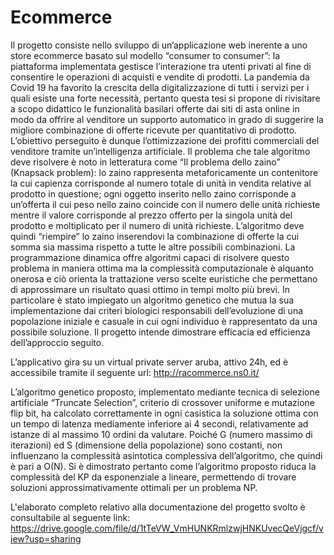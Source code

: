# Ecommerce
Il progetto consiste nello sviluppo di un’applicazione web inerente a uno store ecommerce
basato sul modello “consumer to consumer”: la piattaforma implementata gestisce
l’interazione tra utenti privati al fine di consentire le operazioni di acquisti e vendite di
prodotti. La pandemia da Covid 19 ha favorito la crescita della digitalizzazione di tutti i
servizi per i quali esiste una forte necessità, pertanto questa tesi si propone di rivisitare a
scopo didattico le funzionalità basilari offerte dai siti di asta online in modo da offrire al
venditore un supporto automatico in grado di suggerire la migliore combinazione di offerte
ricevute per quantitativo di prodotto. L’obiettivo perseguito è dunque l’ottimizzazione dei
profitti commerciali del venditore tramite un’intelligenza artificiale.
Il problema che tale algoritmo deve risolvere è noto in letteratura come “Il problema dello
zaino” (Knapsack problem): lo zaino rappresenta metaforicamente un contenitore la cui
capienza corrisponde al numero totale di unità in vendita relative al prodotto in questione;
ogni oggetto inserito nello zaino corrisponde a un’offerta il cui peso nello zaino coincide
con il numero delle unità richieste mentre il valore corrisponde al prezzo offerto per la
singola unità del prodotto e moltiplicato per il numero di unità richieste.
L’algoritmo deve quindi “riempire” lo zaino inserendovi la combinazione di offerte la cui
somma sia massima rispetto a tutte le altre possibili combinazioni.
La programmazione dinamica offre algoritmi capaci di risolvere questo problema in
maniera ottima ma la complessità computazionale è alquanto onerosa e ciò orienta la
trattazione verso scelte euristiche che permettano di approssimare un risultato quasi ottimo
in tempi molto più brevi. In particolare è stato impiegato un algoritmo genetico che mutua
la sua implementazione dai criteri biologici responsabili dell’evoluzione di una popolazione
iniziale e casuale in cui ogni individuo è rappresentato da una possibile soluzione. Il
progetto intende dimostrare efficacia ed efficienza dell’approccio seguito.

L’applicativo gira su un virtual private server aruba, attivo 24h, ed è accessibile tramite il
seguente url:
http://racommerce.ns0.it/

L’algoritmo genetico proposto, implementato mediante tecnica di selezione artificiale
“Truncate Selection”, criterio di crossover uniforme e mutazione flip bit, ha calcolato
correttamente in ogni casistica la soluzione ottima con un tempo di latenza mediamente
inferiore ai 4 secondi, relativamente ad istanze di al massimo 10 ordini da valutare.
Poiché G (numero massimo di iterazioni) ed S (dimensione della popolazione) sono
costanti, non influenzano la complessità asintotica complessiva dell’algoritmo, che quindi è
pari a O(N). Si è dimostrato pertanto come l’algoritmo proposto riduca la complessità del
KP da esponenziale a lineare, permettendo di trovare soluzioni approssimativamente
ottimali per un problema NP.

L'elaborato completo relativo alla documentazione del progetto svolto è consultabile al seguente link:
https://drive.google.com/file/d/1tTeVW_VmHUNKRmlzwjHNKUvecQeVjgcf/view?usp=sharing
